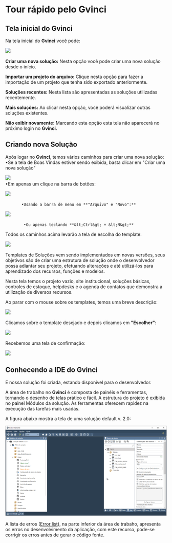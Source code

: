 # Tour rápido pelo Gvinci

## Tela inicial do Gvinci <a id="title-text"></a>

Na tela inicial do **Gvinci** você pode:

![](https://ssitecnologia.atlassian.net/wiki/download/thumbnails/2261037/image2020-12-1_9-48-56.png?version=1&modificationDate=1606830538423&cacheVersion=1&api=v2&width=664&height=400)

**Criar uma nova solução:** Nesta opção você pode criar uma nova solução desde o início.

**Importar um projeto do arquivo:** Clique nesta opção para fazer a importação de um projeto que tenha sido exportado anteriormente.

**Soluções recentes:** Nesta lista são apresentadas as soluções utilizadas recentemente.

**Mais soluções:** Ao clicar nesta opção, você poderá visualizar outras soluções existentes.

**Não exibir novamente:** Marcando esta opção esta tela não aparecerá no próximo login no **Gvinci.**

## Criando nova Solução

Após logar no **Gvinci**, temos vários caminhos para criar uma nova solução:  
            •Se a tela de Boas Vindas estiver sendo exibida, basta clicar em "Criar uma nova solução"

![](https://ssitecnologia.atlassian.net/wiki/download/thumbnails/2261043/image2020-12-1_9-51-15.png?version=1&modificationDate=1606830676996&cacheVersion=1&api=v2&width=664&height=400)  
            •Em apenas um clique na barra de  botões:

![](https://ssitecnologia.atlassian.net/wiki/download/attachments/2261043/image2020-12-1_10-11-6.png?version=1&modificationDate=1606831867575&cacheVersion=1&api=v2)

  
  
           •Usando a barra de menu em **"Arquivo" e "Novo":**

![](https://ssitecnologia.atlassian.net/wiki/download/attachments/2261043/image2020-12-1_10-11-22.png?version=1&modificationDate=1606831884137&cacheVersion=1&api=v2)

  
  
            •Ou apenas teclando **&lt;Ctrl&gt; + &lt;N&gt;**

Todos os caminhos acima levarão a tela de escolha do template:

![](https://ssitecnologia.atlassian.net/wiki/download/thumbnails/2261043/image2020-12-1_9-56-5.png?version=1&modificationDate=1606830967132&cacheVersion=1&api=v2&width=675&height=400)

Templates de Soluções vem sendo implementados em novas versões, seus objetivos são de criar uma estrutura de solução onde o desenvolvedor possa adiantar seu projeto, efetuando alterações e até utilizá-los para aprendizado dos recursos, funções e modelos.

Nesta tela temos o projeto vazio, site institucional, soluções básicas, controles de estoque, helpdesks e o agenda de contatos que demonstra a utilização de diversos recursos.

Ao parar com o mouse sobre os templates, temos uma breve descrição:

![](http://www.gvinci.com.br/manual/templateexplic1.png)

Clicamos sobre o template desejado e depois clicamos em **"Escolher"**:

![](https://ssitecnologia.atlassian.net/wiki/download/thumbnails/2261043/image2020-12-1_9-57-30.png?version=1&modificationDate=1606831052116&cacheVersion=1&api=v2&width=675&height=400)

Recebemos uma tela de confirmação:

![](https://ssitecnologia.atlassian.net/wiki/download/attachments/2261043/image2020-12-1_9-58-25.png?version=1&modificationDate=1606831107149&cacheVersion=1&api=v2)

## Conhecendo a IDE do Gvinci

E nossa solução foi criada, estando disponível para o desenvolvedor.

A área de trabalho no **Gvinci** é composta de painéis e ferramentas, tornando o desenho de telas prático e fácil. A estrutura do projeto é exibida no painel Módulos da solução. As ferramentas oferecem rapidez na execução das tarefas mais usadas.

A figura abaixo mostra a tela de uma solução default v. 2.0:

![](../.gitbook/assets/image%20%281%29.png)

A lista de erros \([Error list](http://www.gvinci.com.br/manual/error_list.htm)\), na parte inferior da área de trabaho, apresenta os erros no desenvolvimento da aplicação, com este recurso, pode-se corrigir os erros antes de gerar o código fonte.

##  <a id="title-text"></a>

